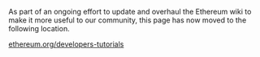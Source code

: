 As part of an ongoing effort to update and overhaul the Ethereum wiki to make it more useful to our community, this page has now moved to the following location.

[ethereum.org/developers-tutorials](https://ethereum.org/en/developers/tutorials/)